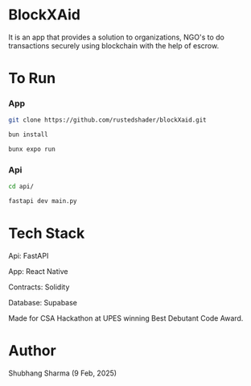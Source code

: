 # BlockXAid

It is an app that provides a solution to organizations, NGO's to do transactions securely using blockchain with the help of escrow.

# To Run

### App

```bash
git clone https://github.com/rustedshader/blockXaid.git
```

```bash
bun install
```

```bash
bunx expo run
```

### Api

```bash
cd api/
```

```bash
fastapi dev main.py
```


# Tech Stack

Api: FastAPI

App: React Native

Contracts: Solidity

Database: Supabase


Made for CSA Hackathon at UPES winning Best Debutant Code Award. 

# Author
Shubhang Sharma (9 Feb, 2025)
